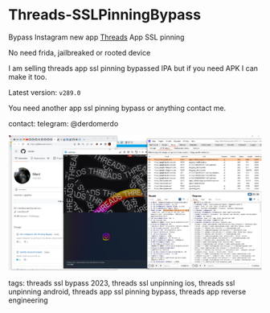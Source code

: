 # Threads-SSLPinningBypass
Bypass Instagram new app [Threads](https://threads.net/) App SSL pinning

No need frida, jailbreaked or rooted device 

I am selling threads app ssl pinning bypassed IPA but if you need APK I can make it too.

Latest version: `v289.0`

You need another app ssl pinning bypass or anything contact me.

contact:
telegram: @derdomerdo

![threads ssl unpin 2023](https://raw.githubusercontent.com/merdw/Threads-SSLPinningBypass/main/threadsbypassed.jpg)




tags: threads ssl bypass 2023, threads ssl unpinning ios, threads ssl unpinning android, threads app ssl pinning bypass, threads app reverse engineering
